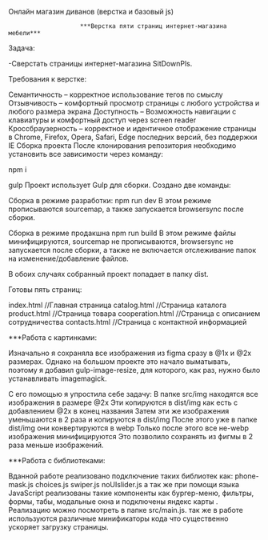 Онлайн магазин диванов (верстка и базовый js)

                        ***Верстка пяти страниц интернет-магазина мебели***
Задача:

-Сверстать страницы интернет-магазина SitDownPls.

Требования к верстке:

Семантичность – корректное использование тегов по смыслу Отзывчивость – комфортный просмотр страницы с любого устройства и любого размера экрана
Доступность – Возможность навигации с клавиатуры и комфортный доступ через screen reader
Кроссбраузерность – корректное и идентичное отображение страницы в Chrome, Firefox, Opera, Safari, Edge последних версий, без поддержки IE 
Сборка проекта 
После клонирования репозитория необходимо установить все зависимости через команду:

npm i

gulp Проект использует Gulp для сборки. Создано две команды:

Сборка в режиме разработки: npm run dev 
В этом режиме прописываются sourcemap, а также запускается browsersync после сборки.

Сборка в режиме продакшна npm run build 
В этом режиме файлы минифицируются, sourcemap не прописываются, browsersync не запускается после сборки, а также не включается отслеживание папок на изменение/добавление файлов.

В обоих случаях собранный проект попадает в папку dist.

Готовы пять страниц:

index.html //Главная страница
catalog.html //Страница каталога
product.html //Страница товара
cooperation.html //Cтраница с описанием сотрудничества
contacts.html //Страница с контактной информацией

***Работа с картинками:

Изначально я сохраняла все изображения из figma сразу в @1x и @2x размерах.
Однако на большом проекте это начало выматывать, поэтому я добавил gulp-image-resize, для которого, как раз, нужно было устанавливать imagemagick.

С его помощью я упростила себе задачу:
В папке src/img находятся все изображения в размере @2x Эти копируются в dist/img как есть с добавлением @2x в конец названия
Затем эти же изображения уменьшаются в 2 раза и копируются в dist/img
После этого уже в папке dist/img они конвертируются в webp Только после этого все не-webp изображения минифицируются
Это позволило сохранять из фигмы в 2 раза меньше изображений.

***Работа с библиотеками:

Вданной работе реализовано подключение таких библиотек как: phone-mask.js choices.js swiper.js noUIslider.js 
а так же при помощи языка JavaScript реализованы такие компоненты как бургер-меню, фильтры, формы, табы, модальные окна и подключены яндекс карты
. Реализацию можно посмотреть в папке src/main.js. так же в работе используются различные минификаторы кода что существенно ускоряет загрузку страницы.
